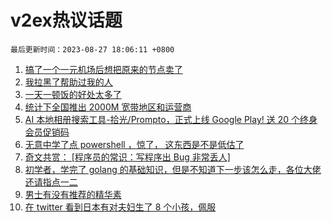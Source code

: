 # v2ex热议话题

`最后更新时间：2023-08-27 18:06:11 +0800`

1. [搞了一个一元机场后想把原来的节点卖了](https://www.v2ex.com/t/968583)
1. [我拉黑了帮助过我的人](https://www.v2ex.com/t/968541)
1. [一天一顿饭的好处太多了](https://www.v2ex.com/t/968634)
1. [统计下全国推出 2000M 宽带地区和运营商](https://www.v2ex.com/t/968507)
1. [AI 本地相册搜索工具-拾光/Prompto，正式上线 Google Play! 送 20 个终身会员促销码](https://www.v2ex.com/t/968615)
1. [无意中学了点 powershell ，惊了， 这东西是不是低估了](https://www.v2ex.com/t/968637)
1. [奇文共赏： [程序员的常识：写程序出 Bug 非常丢人]](https://www.v2ex.com/t/968596)
1. [初学者，学完了 golang 的基础知识，但是不知道下一步该怎么走，各位大佬还请指点一二](https://www.v2ex.com/t/968514)
1. [男士有没有推荐的精华素](https://www.v2ex.com/t/968560)
1. [在 twitter 看到日本有对夫妇生了 8 个小孩，佩服](https://www.v2ex.com/t/968525)

